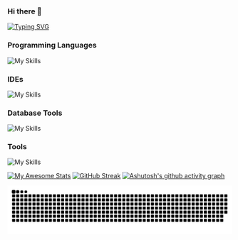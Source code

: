 ### Hi there 👋

[![Typing SVG](https://readme-typing-svg.demolab.com?font=Fira+Code&weight=500&size=24&pause=1000&color=0F00F7&center=true&vCenter=true&width=440&height=60&lines=Welcome+To+Amir+Ghanem+Github)](https://git.io/typing-svg)



### Programming Languages
![My Skills](https://skillicons.dev/icons?i=java,python,fastapi,flask,c,cs,php&theme=dark)
### IDEs
![My Skills](https://skillicons.dev/icons?i=vscode,visualstudio,eclipse&theme=dark)
### Database Tools 
![My Skills](https://skillicons.dev/icons?i=mysql,mongodb&theme=dark)
### Tools
![My Skills](https://skillicons.dev/icons?i=aws,docker,nginx,stackoverflow,netlify,cloudflare,discord,git,github,gitlab,linkedin,wordpress&theme=dark)

[![My Awesome Stats](https://awesome-github-stats.azurewebsites.net/user-stats/AmirMGhanem?cardType=github&theme=react)](https://git.io/awesome-stats-card)
[![GitHub Streak](https://streak-stats.demolab.com?user=AmirMGhanem&theme=blueberry&hide_border=true&date_format=j%20M%5B%20Y%5D)](https://git.io/streak-stats)
[![Ashutosh's github activity graph](https://activity-graph.herokuapp.com/graph?username=AmirMGhanem&theme=react-dark)](https://github.com/ashutosh00710/github-readme-activity-graph)

<!--
**AmirMGhanem/AmirMGhanem** is a ✨ _special_ ✨ repository because its `README.md` (this file) appears on your GitHub profile.

Here are some ideas to get you started:

- 🔭 I’m currently working on ...
- 🌱 I’m currently learning ...
- 👯 I’m looking to collaborate on ...
- 🤔 I’m looking for help with ...
- 💬 Ask me about ...
- 📫 How to reach me: ...
- 😄 Pronouns: ...
- ⚡ Fun fact: ...
-->
![Snake animation](https://github.com/AmirMGhanem/AmirMGhanem/blob/output/github-contribution-grid-snake.svg)
